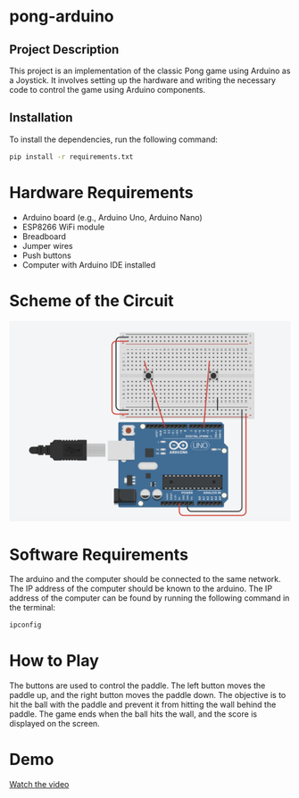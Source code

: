 # pong-arduino

## Project Description

This project is an implementation of the classic Pong game using Arduino as a Joystick. It involves setting up the hardware and writing the necessary code to control the game using Arduino components.


## Installation

To install the dependencies, run the following command:

```sh
pip install -r requirements.txt
```
# Hardware Requirements
- Arduino board (e.g., Arduino Uno, Arduino Nano)
- ESP8266 WiFi module
- Breadboard
- Jumper wires
- Push buttons
- Computer with Arduino IDE installed

# Scheme of the Circuit

![Circuit Diagram](assets/circuit.png)

# Software Requirements

The arduino and the computer should be connected to the same network. The IP address of the computer should be known to the arduino. The IP address of the computer can be found by running the following command in the terminal:

```sh
ipconfig
```

# How to Play

The buttons are used to control the paddle. The left button moves the paddle up, and the right button moves the paddle down. The objective is to hit the ball with the paddle and prevent it from hitting the wall behind the paddle. The game ends when the ball hits the wall, and the score is displayed on the screen.

# Demo 

[Watch the video](./assets/video.mp4)
